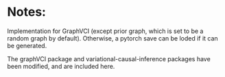 # Notes: 

Implementation for GraphVCI (except prior graph, which is set to be a random graph by default). Otherwise, a pytorch save can be loded if it can be generated. 

The graphVCI package and variational-causal-inference packages have been modified, and are included here. 
